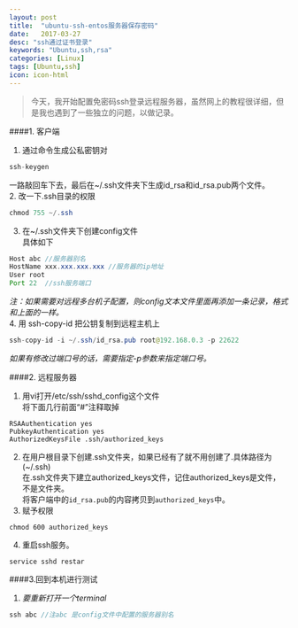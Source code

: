 ```yaml
---
layout: post
title:  "ubuntu-ssh-entos服务器保存密码"
date:   2017-03-27
desc: "ssh通过证书登录"
keywords: "Ubuntu,ssh,rsa"
categories: [Linux]
tags: [Ubuntu,ssh]
icon: icon-html
---
```


>今天，我开始配置免密码ssh登录远程服务器，虽然网上的教程很详细，但是我也遇到了一些独立的问题，以做记录。  

####1. 客户端    
1.  通过命令生成公私密钥对  
```java
ssh-keygen     
``` 
一路敲回车下去，最后在~/.ssh文件夹下生成id_rsa和id_rsa.pub两个文件。  
2. 改一下.ssh目录的权限  
```java
chmod 755 ~/.ssh
```
3. 在~/.ssh文件夹下创建config文件  
具体如下  
```java
Host abc //服务器别名 
HostName xxx.xxx.xxx.xxx //服务器的ip地址 
User root   
Port 22  //ssh服务端口   
```
_注：如果需要对远程多台机子配置，则config文本文件里面再添加一条记录，格式
和上面的一样。_  
4. 用 ssh-copy-id 把公钥复制到远程主机上  
```java
ssh-copy-id -i ~/.ssh/id_rsa.pub root@192.168.0.3 -p 22622
```
_如果有修改过端口号的话，需要指定-p参数来指定端口号。_  

####2. 远程服务器
1. 用vi打开/etc/ssh/sshd_config这个文件   
将下面几行前面“#”注释取掉   
```termianl  
RSAAuthentication yes 
PubkeyAuthentication yes 
AuthorizedKeysFile .ssh/authorized_keys 
```
2. 在用户根目录下创建.ssh文件夹，如果已经有了就不用创建了.具体路径为(~/.ssh)   
在.ssh文件夹下建立authorized_keys文件，记住authorized_keys是文件，不是文件夹。  
将客户端中的`id_rsa.pub`的内容拷贝到`authorized_keys`中。  
3. 赋予权限  
```termianl  
chmod 600 authorized_keys
```
4. 重启ssh服务。  
```termianl  
service sshd restar
```

####3.回到本机进行测试
1. _要重新打开一个terminal_  
```java  
ssh abc //注abc 是config文件中配置的服务器别名
```



















